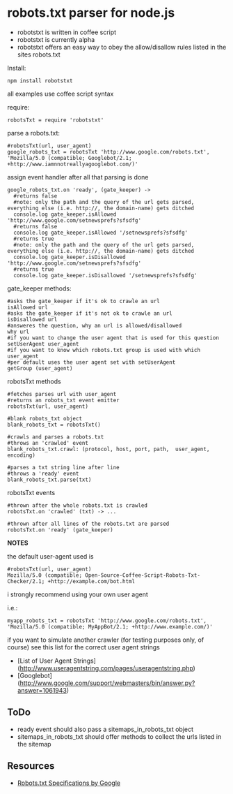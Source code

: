 robots.txt parser for node.js
===

  - robotstxt is written in coffee script
  - robotstxt is currently alpha
  - robotstxt offers an easy way to obey the allow/disallow rules listed in the sites robots.txt


Install:

    npm install robotstxt
    

all examples use coffee script syntax

require:

    robotsTxt = require 'robotstxt'

parse a robots.txt:
    
    #robotsTxt(url, user_agent)
    google_robots_txt = robotsTxt 'http://www.google.com/robots.txt', 'Mozilla/5.0 (compatible; Googlebot/2.1; +http://www.iamnnotreallyagooglebot.com/)'

assign event handler after all that parsing is done

    google_robots_txt.on 'ready', (gate_keeper) -> 
      #returns false
      #note: only the path and the query of the url gets parsed, everything else (i.e. http://, the domain-name) gets ditched
      console.log gate_keeper.isAllowed 'http://www.google.com/setnewsprefs?sfsdfg'
      #returns false
      console.log gate_keeper.isAllowed '/setnewsprefs?sfsdfg'
      #returns true
      #note: only the path and the query of the url gets parsed, everything else (i.e. http://, the domain-name) gets ditched
      console.log gate_keeper.isDisallowed 'http://www.google.com/setnewsprefs?sfsdfg' 
      #returns true
      console.log gate_keeper.isDisallowed '/setnewsprefs?sfsdfg'
    
gate_keeper methods:

    #asks the gate_keeper if it's ok to crawle an url
    isAllowed url
    #asks the gate_keeper if it's not ok to crawle an url
    isDisallowed url
    #answeres the question, why an url is allowed/disallowed
    why url
    #if you want to change the user agent that is used for this question
    setUserAgent user_agent
    #if you want to know which robots.txt group is used with which user_agent
    #per default uses the user agent set with setUserAgent
    getGroup (user_agent)
    
robotsTxt methods
  
    #fetches parses url with user_agent
    #returns an robots_txt event emitter
    robotsTxt(url, user_agent)
    
    #blank robots_txt object
    blank_robots_txt = robotsTxt()
    
    #crawls and parses a robots.txt 
    #throws an 'crawled' event
    blank_robots_txt.crawl: (protocol, host, port, path,  user_agent, encoding)
    
    #parses a txt string line after line
    #throws a 'ready' event
    blank_robots_txt.parse(txt)
    
    
robotsTxt events

    #thrown after the whole robots.txt is crawled
    robotsTxt.on 'crawled' (txt) -> ...
  
    #thrown after all lines of the robots.txt are parsed
    robotsTxt.on 'ready' (gate_keeper)
    

**NOTES**

the default user-agent used is

    #robotsTxt(url, user_agent)
    Mozilla/5.0 (compatible; Open-Source-Coffee-Script-Robots-Txt-Checker/2.1; +http://example.com/bot.html
    
i strongly recommend using your own user agent

i.e.:

    myapp_robots_txt = robotsTxt 'http://www.google.com/robots.txt', 'Mozilla/5.0 (compatible; MyAppBot/2.1; +http://www.example.com/)'
    
    
if you want to simulate another crawler (for testing purposes only, of course) see this list for the correct user agent strings 

  - [List of User Agent Strings] (http://www.useragentstring.com/pages/useragentstring.php)
  - [Googlebot] (http://www.google.com/support/webmasters/bin/answer.py?answer=1061943)
    

ToDo
---
  - ready event should also pass a sitemaps_in_robots_txt object
  - sitemaps_in_robots_txt should offer methods to collect the urls listed in the sitemap

Resources
---
  - [Robots.txt Specifications by Google](http://code.google.com/web/controlcrawlindex/docs/robots_txt.html)
 